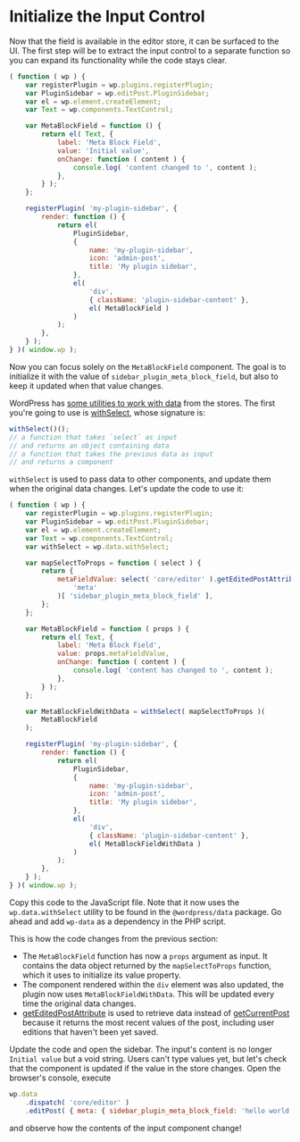 # Initialize the Input Control

Now that the field is available in the editor store, it can be surfaced to the UI. The first step will be to extract the input control to a separate function so you can expand its functionality while the code stays clear.

```js
( function ( wp ) {
	var registerPlugin = wp.plugins.registerPlugin;
	var PluginSidebar = wp.editPost.PluginSidebar;
	var el = wp.element.createElement;
	var Text = wp.components.TextControl;

	var MetaBlockField = function () {
		return el( Text, {
			label: 'Meta Block Field',
			value: 'Initial value',
			onChange: function ( content ) {
				console.log( 'content changed to ', content );
			},
		} );
	};

	registerPlugin( 'my-plugin-sidebar', {
		render: function () {
			return el(
				PluginSidebar,
				{
					name: 'my-plugin-sidebar',
					icon: 'admin-post',
					title: 'My plugin sidebar',
				},
				el(
					'div',
					{ className: 'plugin-sidebar-content' },
					el( MetaBlockField )
				)
			);
		},
	} );
} )( window.wp );
```

Now you can focus solely on the `MetaBlockField` component. The goal is to initialize it with the value of `sidebar_plugin_meta_block_field`, but also to keep it updated when that value changes.

WordPress has [some utilities to work with data](/packages/data/README.md) from the stores. The first you're going to use is [withSelect](/packages/data/README.md#withselect-mapselecttoprops-function-function), whose signature is:

```js
withSelect()();
// a function that takes `select` as input
// and returns an object containing data
// a function that takes the previous data as input
// and returns a component
```

`withSelect` is used to pass data to other components, and update them when the original data changes. Let's update the code to use it:

```js
( function ( wp ) {
	var registerPlugin = wp.plugins.registerPlugin;
	var PluginSidebar = wp.editPost.PluginSidebar;
	var el = wp.element.createElement;
	var Text = wp.components.TextControl;
	var withSelect = wp.data.withSelect;

	var mapSelectToProps = function ( select ) {
		return {
			metaFieldValue: select( 'core/editor' ).getEditedPostAttribute(
				'meta'
			)[ 'sidebar_plugin_meta_block_field' ],
		};
	};

	var MetaBlockField = function ( props ) {
		return el( Text, {
			label: 'Meta Block Field',
			value: props.metaFieldValue,
			onChange: function ( content ) {
				console.log( 'content has changed to ', content );
			},
		} );
	};

	var MetaBlockFieldWithData = withSelect( mapSelectToProps )(
		MetaBlockField
	);

	registerPlugin( 'my-plugin-sidebar', {
		render: function () {
			return el(
				PluginSidebar,
				{
					name: 'my-plugin-sidebar',
					icon: 'admin-post',
					title: 'My plugin sidebar',
				},
				el(
					'div',
					{ className: 'plugin-sidebar-content' },
					el( MetaBlockFieldWithData )
				)
			);
		},
	} );
} )( window.wp );
```

Copy this code to the JavaScript file. Note that it now uses the `wp.data.withSelect` utility to be found in the `@wordpress/data` package. Go ahead and add `wp-data` as a dependency in the PHP script.

This is how the code changes from the previous section:

-   The `MetaBlockField` function has now a `props` argument as input. It contains the data object returned by the `mapSelectToProps` function, which it uses to initialize its value property.
-   The component rendered within the `div` element was also updated, the plugin now uses `MetaBlockFieldWithData`. This will be updated every time the original data changes.
-   [getEditedPostAttribute](/docs/reference-guides/data/data-core-editor.md#geteditedpostattribute) is used to retrieve data instead of [getCurrentPost](/docs/reference-guides/data/data-core-editor.md#getcurrentpost) because it returns the most recent values of the post, including user editions that haven't been yet saved.

Update the code and open the sidebar. The input's content is no longer `Initial value` but a void string. Users can't type values yet, but let's check that the component is updated if the value in the store changes. Open the browser's console, execute

```js
wp.data
	.dispatch( 'core/editor' )
	.editPost( { meta: { sidebar_plugin_meta_block_field: 'hello world!' } } );
```

and observe how the contents of the input component change!
